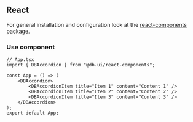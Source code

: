 ## React

For general installation and configuration look at the [react-components](https://www.npmjs.com/package/@db-ui/react-components) package.

### Use component

```tsx App.tsx
// App.tsx
import { DBAccordion } from "@db-ui/react-components";

const App = () => (
	<DBAccordion>
		<DBAccordionItem title="Item 1" content="Content 1" />
		<DBAccordionItem title="Item 2" content="Content 2" />
		<DBAccordionItem title="Item 3" content="Content 3" />
	</DBAccordion>
);
export default App;
```
